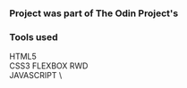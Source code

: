 ### Project was part of The Odin Project's 


### Tools used 
HTML5 \
CSS3 FLEXBOX RWD \
JAVASCRIPT \

